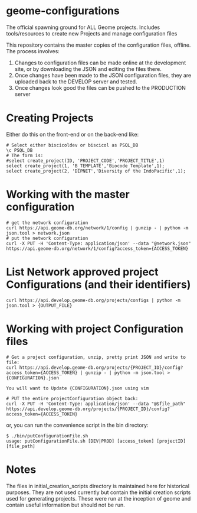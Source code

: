 # geome-configurations
The official spawning ground for ALL Geome projects.  Includes tools/resources to create new Projects
and manage configuration files

This repository contains the master copies of the configuration files, offline.  The process involves:
1. Changes to configuration files can be made online at the development site, or by downloading the JSON and editing the files there.
2. Once changes have been made to the JSON configuration files, they are uploaded back to the DEVELOP server and tested.
3. Once changes look good the files can be pushed to the PRODUCTION server


# Creating Projects
Either do this on the front-end or on the back-end like:
```
# Select either biscicoldev or biscicol as PSQL_DB
\c PSQL_DB
# The form is:
#select create_project(ID, 'PROJECT_CODE','PROJECT_TITLE',1)
select create_project(1, 'B_TEMPLATE','Biocode Template',1);
select create_project(2, 'DIPNET','Diversity of the IndoPacific',1);
```

# Working with the master configuration
```
# get the network configuration
curl https://api.geome-db.org/network/1/config | gunzip - | python -m json.tool > network.json
# put the network configuration
curl -X PUT -H 'Content-Type: application/json' --data "@network.json" https://api.geome-db.org/network/1/config?access_token={ACCESS_TOKEN}
```

# List Network approved project Configurations (and their identifiers)
```
curl https://api.develop.geome-db.org/projects/configs | python -m json.tool > {OUTPUT_FILE}
```

# Working with project Configuration files
```
# Get a project configuration, unzip, pretty print JSON and write to file: 
curl https://api.develop.geome-db.org/projects/{PROJECT_ID}/config?access_token={ACCESS_TOKEN} | gunzip - | python -m json.tool > {CONFIGURATION}.json

You will want to Update {CONFIGURATION}.json using vim

# PUT the entire projectConfiguration object back:
curl -X PUT -H 'Content-Type: application/json' --data "@$file_path" https://api.develop.geome-db.org/projects/{PROJECT_ID}/config?access_token={ACCESS_TOKEN}
```

or, you can run the convenience script in the bin directory:
```
$ ./bin/putConfigurationFile.sh
usage: putConfigurationFile.sh [DEV|PROD] [access_token] [projectID] [file_path]
```

# Notes

The files in initial_creation_scripts directory is maintained here for historical purposes.  They are not used currently but contain the initial creation scripts used for generating projects.  These were run at the inception of geome and contain useful information but should not be run.
